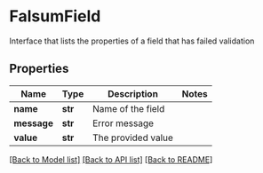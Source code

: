 # FalsumField

Interface that lists the properties of a field that has failed validation

## Properties
Name | Type | Description | Notes
------------ | ------------- | ------------- | -------------
**name** | **str** | Name of the field | 
**message** | **str** | Error message | 
**value** | **str** | The provided value | 

[[Back to Model list]](../README.md#documentation-for-models) [[Back to API list]](../README.md#documentation-for-api-endpoints) [[Back to README]](../README.md)


